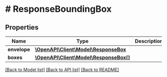 # # ResponseBoundingBox

## Properties

Name | Type | Description | Notes
------------ | ------------- | ------------- | -------------
**envelope** | [**\OpenAPI\Client\Model\ResponseBox**](ResponseBox.md) |  |
**boxes** | [**\OpenAPI\Client\Model\ResponseBox[]**](ResponseBox.md) |  |

[[Back to Model list]](../../README.md#models) [[Back to API list]](../../README.md#endpoints) [[Back to README]](../../README.md)
